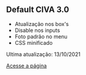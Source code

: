 ## Default CIVA 3.0

* Atualização nos box's
* Disable nos inputs
* Foto padrão no menu
* CSS minificado

Ultima atualização: 13/10/2021


[Acesse a página](https://forsoft-academy-full-stack.github.io/default-civa.github.io/html/index.html)
